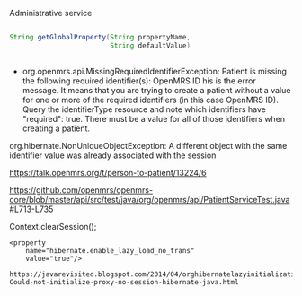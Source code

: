 
Administrative service

```java

String getGlobalProperty(String propertyName,
                         String defaultValue)
                         
```

* org.openmrs.api.MissingRequiredIdentifierException: Patient is missing the following required identifier(s): OpenMRS ID
his is the error message. It means that you are trying to create a patient without a value for one or more of the required identifiers (in this case OpenMRS ID). Query the identifierType resource and note which identifiers have "required": true. There must be a value for all of those identifiers when creating a patient.

org.hibernate.NonUniqueObjectException: A different object with the same identifier value was already associated with the session 

https://talk.openmrs.org/t/person-to-patient/13224/6

https://github.com/openmrs/openmrs-core/blob/master/api/src/test/java/org/openmrs/api/PatientServiceTest.java#L713-L735

Context.clearSession();
```
<property
    name="hibernate.enable_lazy_load_no_trans"
    value="true"/>
 ```   
    https://javarevisited.blogspot.com/2014/04/orghibernatelazyinitializationException-Could-not-initialize-proxy-no-session-hibernate-java.html
